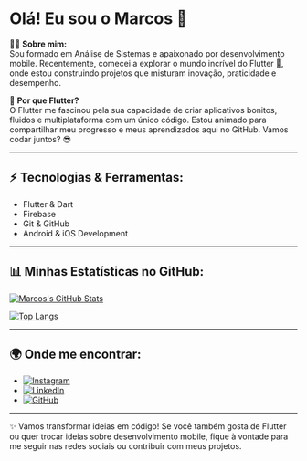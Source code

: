 # Olá! Eu sou o Marcos 👋

👨‍💻 **Sobre mim:**  
Sou formado em Análise de Sistemas e apaixonado por desenvolvimento mobile. Recentemente, comecei a explorar o mundo incrível do Flutter 🚀, onde estou construindo projetos que misturam inovação, praticidade e desempenho.

📱 **Por que Flutter?**  
O Flutter me fascinou pela sua capacidade de criar aplicativos bonitos, fluidos e multiplataforma com um único código. Estou animado para compartilhar meu progresso e meus aprendizados aqui no GitHub. Vamos codar juntos? 😎

---

## ⚡ Tecnologias & Ferramentas:
- Flutter & Dart
- Firebase
- Git & GitHub
- Android & iOS Development

---

## 📊 Minhas Estatísticas no GitHub:

[![Marcos's GitHub Stats](https://github-readme-stats.vercel.app/api?username=seu-usuario-github&show_icons=true&theme=radical)](https://github.com/marcossbbatista)

[![Top Langs](https://github-readme-stats.vercel.app/api/top-langs/?username=seu-usuario-github&layout=compact&theme=radical)](https://github.com/marcossbbatista)

---

## 🌍 Onde me encontrar:

- [![Instagram](https://img.shields.io/badge/Instagram-E4405F?style=for-the-badge&logo=instagram&logoColor=white)](https://www.instagram.com/marcossbbatita)
- [![LinkedIn](https://img.shields.io/badge/LinkedIn-0077B5?style=for-the-badge&logo=linkedin&logoColor=white)](https://www.linkedin.com/in/marcossbbatista)
- [![GitHub](https://img.shields.io/badge/GitHub-181717?style=for-the-badge&logo=github&logoColor=white)](https://github.com/marcossbbatista)

---

✨ Vamos transformar ideias em código! Se você também gosta de Flutter ou quer trocar ideias sobre desenvolvimento mobile, fique à vontade para me seguir nas redes sociais ou contribuir com meus projetos.
